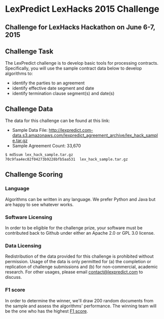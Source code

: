 [logo]: http://lexpredict.com/wp-content/uploads/2014/08/lexpredict_logo_horizontal_1.png "LexPredict"
# LexPredict LexHacks 2015 Challenge
## Challenge for LexHacks Hackathon on June 6-7, 2015

## Challenge Task

  The LexPredict challenge is to develop basic tools for processing contracts.  Specifically, you will use the sample contract data below to develop algorithms to:
* identify the parties to an agreement
* identify effective date segment and date
* identify termination clause segment(s) and date(s)

## Challenge Data
The data for this challenge can be found at this link:
* Sample Data File: http://lexpredict.com-data.s3.amazonaws.com/lexpredict_agreement_archive/lex_hack_sample.tar.gz
* Sample Agreement Count: 33,670

```sh
$ md5sum lex_hack_sample.tar.gz
70c9faa4ec82f04273b9228bfb5aa531  lex_hack_sample.tar.gz
```

## Challenge Scoring

### Language
Algorithms can be written in any language.  We prefer Python and Java but are happy to see whatever works.

### Software Licensing
In order to be eligible for the challenge prize, your software must be contributed back to Github under either an Apache 2.0 or GPL 3.0 license.  

### Data Licensing
Redistribution of the data provided for this challenge is prohibited without permission.  Usage of the data is only permitted for (a) the completion or replication of challenge submissions and (b) for non-commercial, academic research.  For other usages, please email contact@lexpredict.com to discuss.

### F1 score
In order to determine the winner, we'll draw 200 random documents from the sample and assess the algorithms' performance.  The winning team will be the one who has the highest [F1 score](http://en.wikipedia.org/wiki/F1_score).
